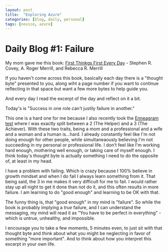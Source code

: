 ```yaml
---
layout: post
title:  "Exploring Azure"
categories: [blog, daily, personal]
tags: [novice, azure]
---
```


# Daily Blog #1: Failure

My mom gave me this book:
[First Thinkgs First Every Day](https://www.amazon.com/First-Things-Stephen-R-Covey/dp/0684802031/ref=sr_1_1?ie=UTF8&qid=1550783140&sr=8-1&keywords=first+things+first+stephen+covey) - Stephen R. Covey, A. Roger Merrill, and Rebecca R. Merrill

If you haven't come across this book, basically each day there is a "thought byte" presented to you, along wiht a page number if you want to continue
reflecting in that space but want a few more bytes to help guide you. 

And every day I read the excerpt of the day and reflect on it a bit. 

Today's is "Success in one role can't justily failure in another."

This one is a hard one for me because I also recently took the [Enneagram test](https://enneagraminstitute.com) where I was exactly split between
a 2 (The Helper) and a 3 (The Achiever). With these two traits, being a mom and a professional and a wife and a woman and a human is...hard.
I already constantly feel like I'm not doing enough for other people, while simultaneaously believing I'm not succeeding in my personal or
professional life. I don't feel like I'm working hard enough, mothering well enough, or taking care of myself enough. I think today's thought
byte is actually something I need to do the opposite of, at least in my head. 

I have a problem with failing. Which is crazy because I 100% believe in growth mindset and when I do fail I always learn something from it. 
That being said, the 3 in me makes it very difficult for me to fail. I would rather stay up all night to get it done than not do it, and this
often results in more failure. I am learning to do "good enough" and learning to be OK with that. 

The funny thing is, that "good enough" in my mind is "failure". So while the book is probably implying a *true* failure, and I can understand
the messaging, my mind will read it as "You have to be perfect in everything" - which is untrue, unhealthy, and impossible. 

I encourage you to take a few moments, 5 minutes even, to just sit with that thought byte and think about what you might be neglecting in 
favor of something "more important". And to think about how you interpret this excerpt in your own life. 
